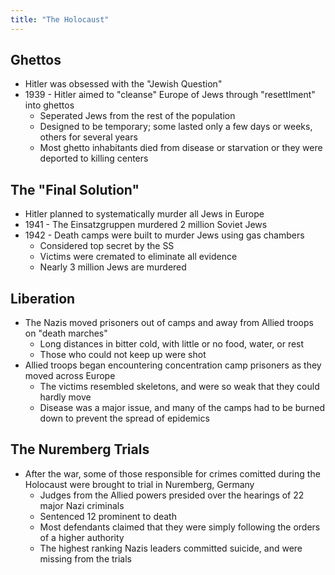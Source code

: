```yaml
---
title: "The Holocaust"
---
```

## Ghettos

- Hitler was obsessed with the "Jewish Question"
- 1939 - Hitler aimed to "cleanse" Europe of Jews through "resettlment" into ghettos
	- Seperated Jews from the rest of the population
	- Designed to be temporary; some lasted only a few days or weeks, others for several years
	- Most ghetto inhabitants died from disease or starvation or they were deported to killing centers

## The "Final Solution"

- Hitler planned to systematically murder all Jews in Europe
- 1941 - The Einsatzgruppen murdered 2 million Soviet Jews
- 1942 - Death camps were built to murder Jews using gas chambers
	- Considered top secret by the SS
	- Victims were cremated to eliminate all evidence
	- Nearly 3 million Jews are murdered

## Liberation

- The Nazis moved prisoners out of camps and away from Allied troops on "death marches"
	 - Long distances in bitter cold, with little or no food, water, or rest
	 - Those who could not keep up were shot
 - Allied troops began encountering concentration camp prisoners as they moved across Europe
	- The victims resembled skeletons, and were so weak that they could hardly move
	- Disease was a major issue, and many of the camps had to be burned down to prevent the spread of epidemics

## The Nuremberg Trials

- After the war, some of those responsible for crimes comitted during the Holocaust were brought to trial in Nuremberg, Germany
	- Judges from the Allied powers presided over the hearings of 22 major Nazi criminals
	- Sentenced 12 prominent to death
	- Most defendants claimed that they were simply following the orders of a higher authority
	- The highest ranking Nazis leaders committed suicide, and were missing from the trials